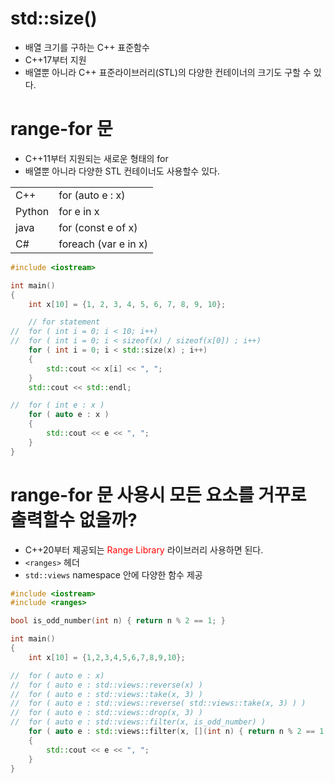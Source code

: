 <style>
r { color: Red }
o { color: Orange }
g { color: Green }
</style>

# std::size()
- 배열 크기를 구하는 C++ 표준함수
- C++17부터 지원
- 배열뿐 아니라 C++ 표준라이브러리(STL)의 다양한 컨테이너의 크기도 구할 수 있다.

# range-for 문
- C++11부터 지원되는 새로운 형태의 for
- 배열뿐 아니라 다양한 STL 컨테이너도 사용할수 있다.

|||
|--|--|
|C++|for (auto e : x)|
|Python| for e in x|
|java| for (const e of x)|
|C#|foreach (var e in x)|


```c++
#include <iostream>

int main()
{
	int x[10] = {1, 2, 3, 4, 5, 6, 7, 8, 9, 10};

	// for statement
//	for ( int i = 0; i < 10; i++)
//	for ( int i = 0; i < sizeof(x) / sizeof(x[0]) ; i++)
	for ( int i = 0; i < std::size(x) ; i++)
	{
		std::cout << x[i] << ", ";
	}
	std::cout << std::endl;

//	for ( int e : x )
	for ( auto e : x )
	{
		std::cout << e << ", ";
	}
}
```

# range-for 문 사용시 모든 요소를 거꾸로 출력할수 없을까?
- C++20부터 제공되는 <r>Range Library</r> 라이브러리 사용하면 된다.
- `<ranges>` 헤더
- `std::views` namespace 안에 다양한 함수 제공

```c++
#include <iostream>
#include <ranges>

bool is_odd_number(int n) { return n % 2 == 1; }

int main()
{
	int x[10] = {1,2,3,4,5,6,7,8,9,10};

//	for ( auto e : x)
//	for ( auto e : std::views::reverse(x) )
//	for ( auto e : std::views::take(x, 3) )
//	for ( auto e : std::views::reverse( std::views::take(x, 3) ) )
//	for ( auto e : std::views::drop(x, 3) )
//	for ( auto e : std::views::filter(x, is_odd_number) )
	for ( auto e : std::views::filter(x, [](int n) { return n % 2 == 1; }   ) )
	{
		std::cout << e << ", ";
	}
}
```



